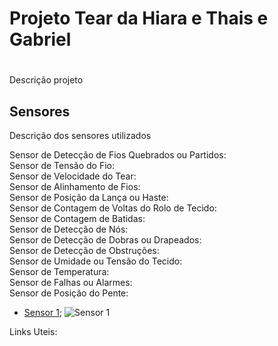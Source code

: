 # Projeto  Tear da Hiara e Thais e Gabriel <h1>

Descrição projeto

## Sensores

Descrição dos sensores utilizados

Sensor de Detecção de Fios Quebrados ou Partidos:<br>
Sensor de Tensão do Fio:<br>
Sensor de Velocidade do Tear:<br>
Sensor de Alinhamento de Fios:<br>
Sensor de Posição da Lança ou Haste:<br>
Sensor de Contagem de Voltas do Rolo de Tecido:<br>
Sensor de Contagem de Batidas:<br>
Sensor de Detecção de Nós:<br>
Sensor de Detecção de Dobras ou Drapeados:<br>
Sensor de Detecção de Obstruções:<br>
Sensor de Umidade ou Tensão do Tecido:<br>
Sensor de Temperatura:<br>
Sensor de Falhas ou Alarmes:<br>
Sensor de Posição do Pente:<br>

- [Sensor 1](https://guiarobotica.com/sensor-de-luminosidade-ldr/);
![Sensor 1](https://www.google.com/url?sa=i&url=https%3A%2F%2Fwww.amazon.com.br%2FM%25C3%25B3dulo-Sensor-Luz-Luminosidade-Ldr%2Fdp%2FB07GHWPZ3C&psig=AOvVaw3kuVtwy9-ZJ5dnFouNlkz0&ust=1691799668986000&source=images&cd=vfe&opi=89978449&ved=0CBEQjRxqFwoTCJjskoGr04ADFQAAAAAdAAAAABAE)

Links Uteis:
![]()
